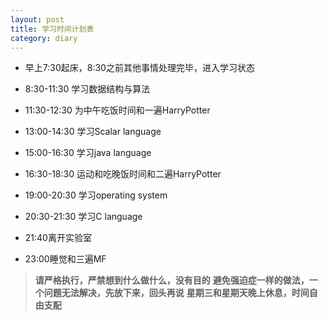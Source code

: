 ```yaml
---
layout: post
title: 学习时间计划表
category: diary
---
```


- 早上7:30起床，8:30之前其他事情处理完毕，进入学习状态

- 8:30-11:30 学习数据结构与算法 

- 11:30-12:30 为中午吃饭时间和一遍HarryPotter

- 13:00-14:30 学习Scalar language

- 15:00-16:30 学习java language

- 16:30-18:30 运动和吃晚饭时间和二遍HarryPotter

- 19:00-20:30 学习operating system

- 20:30-21:30 学习C language

- 21:40离开实验室

- 23:00睡觉和三遍MF

> **请严格执行，严禁想到什么做什么，没有目的**
> **避免强迫症一样的做法，一个问题无法解决，先放下来，回头再说**
> **星期三和星期天晚上休息，时间自由支配**